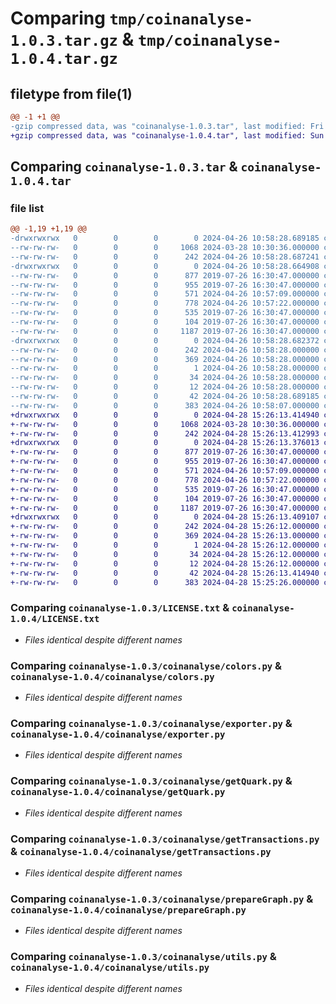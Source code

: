 # Comparing `tmp/coinanalyse-1.0.3.tar.gz` & `tmp/coinanalyse-1.0.4.tar.gz`

## filetype from file(1)

```diff
@@ -1 +1 @@
-gzip compressed data, was "coinanalyse-1.0.3.tar", last modified: Fri Apr 26 10:57:23 2024, max compression
+gzip compressed data, was "coinanalyse-1.0.4.tar", last modified: Sun Apr 28 15:26:16 2024, max compression
```

## Comparing `coinanalyse-1.0.3.tar` & `coinanalyse-1.0.4.tar`

### file list

```diff
@@ -1,19 +1,19 @@
-drwxrwxrwx   0        0        0        0 2024-04-26 10:58:28.689185 coinanalyse-1.0.3/
--rw-rw-rw-   0        0        0     1068 2024-03-28 10:30:36.000000 coinanalyse-1.0.3/LICENSE.txt
--rw-rw-rw-   0        0        0      242 2024-04-26 10:58:28.687241 coinanalyse-1.0.3/PKG-INFO
-drwxrwxrwx   0        0        0        0 2024-04-26 10:58:28.664908 coinanalyse-1.0.3/coinanalyse/
--rw-rw-rw-   0        0        0      877 2019-07-26 16:30:47.000000 coinanalyse-1.0.3/coinanalyse/colors.py
--rw-rw-rw-   0        0        0      955 2019-07-26 16:30:47.000000 coinanalyse-1.0.3/coinanalyse/exporter.py
--rw-rw-rw-   0        0        0      571 2024-04-26 10:57:09.000000 coinanalyse-1.0.3/coinanalyse/getQuark.py
--rw-rw-rw-   0        0        0      778 2024-04-26 10:57:22.000000 coinanalyse-1.0.3/coinanalyse/getTransactions.py
--rw-rw-rw-   0        0        0      535 2019-07-26 16:30:47.000000 coinanalyse-1.0.3/coinanalyse/prepareGraph.py
--rw-rw-rw-   0        0        0      104 2019-07-26 16:30:47.000000 coinanalyse-1.0.3/coinanalyse/requester.py
--rw-rw-rw-   0        0        0     1187 2019-07-26 16:30:47.000000 coinanalyse-1.0.3/coinanalyse/utils.py
-drwxrwxrwx   0        0        0        0 2024-04-26 10:58:28.682372 coinanalyse-1.0.3/coinanalyse.egg-info/
--rw-rw-rw-   0        0        0      242 2024-04-26 10:58:28.000000 coinanalyse-1.0.3/coinanalyse.egg-info/PKG-INFO
--rw-rw-rw-   0        0        0      369 2024-04-26 10:58:28.000000 coinanalyse-1.0.3/coinanalyse.egg-info/SOURCES.txt
--rw-rw-rw-   0        0        0        1 2024-04-26 10:58:28.000000 coinanalyse-1.0.3/coinanalyse.egg-info/dependency_links.txt
--rw-rw-rw-   0        0        0       34 2024-04-26 10:58:28.000000 coinanalyse-1.0.3/coinanalyse.egg-info/requires.txt
--rw-rw-rw-   0        0        0       12 2024-04-26 10:58:28.000000 coinanalyse-1.0.3/coinanalyse.egg-info/top_level.txt
--rw-rw-rw-   0        0        0       42 2024-04-26 10:58:28.689185 coinanalyse-1.0.3/setup.cfg
--rw-rw-rw-   0        0        0      383 2024-04-26 10:58:07.000000 coinanalyse-1.0.3/setup.py
+drwxrwxrwx   0        0        0        0 2024-04-28 15:26:13.414940 coinanalyse-1.0.4/
+-rw-rw-rw-   0        0        0     1068 2024-03-28 10:30:36.000000 coinanalyse-1.0.4/LICENSE.txt
+-rw-rw-rw-   0        0        0      242 2024-04-28 15:26:13.412993 coinanalyse-1.0.4/PKG-INFO
+drwxrwxrwx   0        0        0        0 2024-04-28 15:26:13.376013 coinanalyse-1.0.4/coinanalyse/
+-rw-rw-rw-   0        0        0      877 2019-07-26 16:30:47.000000 coinanalyse-1.0.4/coinanalyse/colors.py
+-rw-rw-rw-   0        0        0      955 2019-07-26 16:30:47.000000 coinanalyse-1.0.4/coinanalyse/exporter.py
+-rw-rw-rw-   0        0        0      571 2024-04-26 10:57:09.000000 coinanalyse-1.0.4/coinanalyse/getQuark.py
+-rw-rw-rw-   0        0        0      778 2024-04-26 10:57:22.000000 coinanalyse-1.0.4/coinanalyse/getTransactions.py
+-rw-rw-rw-   0        0        0      535 2019-07-26 16:30:47.000000 coinanalyse-1.0.4/coinanalyse/prepareGraph.py
+-rw-rw-rw-   0        0        0      104 2019-07-26 16:30:47.000000 coinanalyse-1.0.4/coinanalyse/requester.py
+-rw-rw-rw-   0        0        0     1187 2019-07-26 16:30:47.000000 coinanalyse-1.0.4/coinanalyse/utils.py
+drwxrwxrwx   0        0        0        0 2024-04-28 15:26:13.409107 coinanalyse-1.0.4/coinanalyse.egg-info/
+-rw-rw-rw-   0        0        0      242 2024-04-28 15:26:12.000000 coinanalyse-1.0.4/coinanalyse.egg-info/PKG-INFO
+-rw-rw-rw-   0        0        0      369 2024-04-28 15:26:13.000000 coinanalyse-1.0.4/coinanalyse.egg-info/SOURCES.txt
+-rw-rw-rw-   0        0        0        1 2024-04-28 15:26:12.000000 coinanalyse-1.0.4/coinanalyse.egg-info/dependency_links.txt
+-rw-rw-rw-   0        0        0       34 2024-04-28 15:26:12.000000 coinanalyse-1.0.4/coinanalyse.egg-info/requires.txt
+-rw-rw-rw-   0        0        0       12 2024-04-28 15:26:12.000000 coinanalyse-1.0.4/coinanalyse.egg-info/top_level.txt
+-rw-rw-rw-   0        0        0       42 2024-04-28 15:26:13.414940 coinanalyse-1.0.4/setup.cfg
+-rw-rw-rw-   0        0        0      383 2024-04-28 15:25:26.000000 coinanalyse-1.0.4/setup.py
```

### Comparing `coinanalyse-1.0.3/LICENSE.txt` & `coinanalyse-1.0.4/LICENSE.txt`

 * *Files identical despite different names*

### Comparing `coinanalyse-1.0.3/coinanalyse/colors.py` & `coinanalyse-1.0.4/coinanalyse/colors.py`

 * *Files identical despite different names*

### Comparing `coinanalyse-1.0.3/coinanalyse/exporter.py` & `coinanalyse-1.0.4/coinanalyse/exporter.py`

 * *Files identical despite different names*

### Comparing `coinanalyse-1.0.3/coinanalyse/getQuark.py` & `coinanalyse-1.0.4/coinanalyse/getQuark.py`

 * *Files identical despite different names*

### Comparing `coinanalyse-1.0.3/coinanalyse/getTransactions.py` & `coinanalyse-1.0.4/coinanalyse/getTransactions.py`

 * *Files identical despite different names*

### Comparing `coinanalyse-1.0.3/coinanalyse/prepareGraph.py` & `coinanalyse-1.0.4/coinanalyse/prepareGraph.py`

 * *Files identical despite different names*

### Comparing `coinanalyse-1.0.3/coinanalyse/utils.py` & `coinanalyse-1.0.4/coinanalyse/utils.py`

 * *Files identical despite different names*

